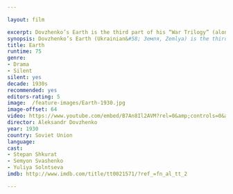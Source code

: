 ```yaml
---

layout: film

excerpt: Dovzhenko’s Earth is the third part of his “War Trilogy” (alongside Zvenigora and Arsenal). This film poem describes the collective experiences of the Ukranian proles’ lives, exploring life, death and the poetic possibilities of cinema itself. It has been an important influence on film directors such as Andrei Tarkovsky and is considered to be one of the greatest silent films ever made.
synopsis: Dovzhenko’s Earth (Ukrainian&#58; Земля, Zemlya) is the third part of his “War Trilogy” (alongside Zvenigora and Arsenal). This film poem describes the collective experiences of the Ukranian proles’ lives, examining natural cycles through his montage. Alexander Dovzhenko explores life, death and the poetic possibilities of cinema itself. Earth is Alexander Dovzhenko’s most famous film. Its visual beauty and complex montage presents a true cinematic genius. It has been an important influence on film directors such as Andrei Tarkovsky and is considered to be one of the greatest silent films ever made.
title: Earth
runtime: 75
genre:
- Drama 
- Silent
silent: yes
decade: 1930s
recommended: yes
editors-rating: 5
image:  /feature-images/Earth-1930.jpg
image-offset: 64
video: https://www.youtube.com/embed/B7An8Il2AVM?rel=0&amp;controls=0&amp;showinfo=0
director: Aleksandr Dovzhenko 
year: 1930 
country: Soviet Union 
language: 
cast:
- Stepan Shkurat
- Semyon Svashenko
- Yuliya Solntseva
imdb: http://www.imdb.com/title/tt0021571/?ref_=fn_al_tt_2

--- 
```


